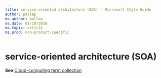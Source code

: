 ```yaml
---
title: service-oriented architecture (SOA) - Microsoft Style Guide
author: pallep
ms.author: pallep
ms.date: 01/19/2018
ms.topic: article
ms.prod: non-product-specific
---
```


# service-oriented architecture (SOA)

**See** [Cloud-computing term collection](/style-guide/a-z-word-list-term-collections/term-collections/cloud-computing-terms)
